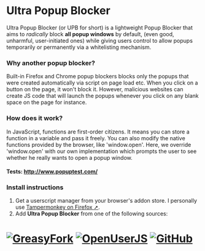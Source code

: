 # Ultra Popup Blocker
Ultra Popup Blocker (or UPB for short) is a lightweight Popup Blocker that aims to *radically* block **all popup windows** by default, (even good, unharmful, user-initiated ones) while giving users control to allow popups temporarily or permanently via a whitelisting mechanism.


### Why another popup blocker?

Built-in Firefox and Chrome popup blockers blocks only the popups that were created automatically via script on page load etc. When you click on a button on the page, it won't block it.
However, malicious websites can create JS code that will launch the popups whenever you click on any blank space on the page for instance.

### How does it work?
In JavaScript, functions are first-order citizens. It means you can store a function in a variable and pass it freely. You can also modify the native functions provided by the browser, like 'window.open'.
Here, we override 'window.open' with our own implementation which prompts the user to see whether he really wants to open a popup window.
#### Tests: http://www.popuptest.com/

### Install instructions
1. Get a userscript manager from your browser's addon store. I personally use [Tampermonkey on Firefox ➚][ext].
2. Add **Ultra Popup Blocker** from one of the following sources:

# [![GreasyFork][b1]][l1] [![OpenUserJS][b2]][l2] [![GitHub][b3]][l3]

  [ext]: https://addons.mozilla.org/en-US/firefox/addon/tampermonkey/

  [b1]: https://img.shields.io/badge/Install-GreasyFork-red.svg?longCache=true&style=for-the-badge&
  [b2]: https://img.shields.io/badge/Install-OpenUserJS-blue.svg?longCache=true&style=for-the-badge
  [b3]: https://img.shields.io/badge/Install-GitHub-lightgrey.svg?longCache=true&style=for-the-badge

  [l1]: https://greasyfork.org/en/scripts/387937-ultra-popup-blocker
  [l2]: https://openuserjs.org/scripts/eskander/Ultra_Popup_Blocker
  [l3]: https://github.com/Eskander/ultra-popup-blocker/raw/master/ultra-popup-blocker.user.js
